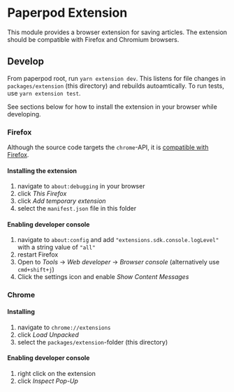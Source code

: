 # Paperpod Extension 
This module provides a browser extension for saving articles. 
The extension should be compatible with Firefox and Chromium browsers. 

## Develop 
From paperpod root, run `yarn extension dev`. This listens for file changes in `packages/extension` (this directory) and rebuilds autoamtically. 
To run tests, use `yarn extension test`. 

See sections below for how to install the extension in your browser while developing. 

### Firefox 
Although the source code targets the `chrome`-API, it is [compatible with Firefox](https://www.extensiontest.com/test/3670bc40-bcc1-11eb-a578-6d5c3791ea3a). 

#### Installing the extension 
1. navigate to `about:debugging` in your browser
2. click _This Firefox_
3. click _Add temporary extension_
4. select the `manifest.json` file in this folder 

#### Enabling developer console 
1. navigate to `about:config` and add `"extensions.sdk.console.logLevel"` with a string value of `"all"`
2. restart Firefox 
3. Open to _Tools_ -> _Web developer_ -> _Browser console_  (alternatively use `cmd+shift+j`)
4. Click the settings icon and enable _Show Content Messages_


### Chrome 
#### Installing 
1. navigate to `chrome://extensions`
2. click _Load Unpacked_
3. select the `packages/extension`-folder (this directory)

#### Enabling developer console 
1. right click on the extension 
2. click _Inspect Pop-Up_